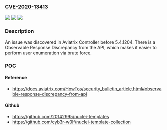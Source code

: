 ### [CVE-2020-13413](https://cve.mitre.org/cgi-bin/cvename.cgi?name=CVE-2020-13413)
![](https://img.shields.io/static/v1?label=Product&message=n%2Fa&color=blue)
![](https://img.shields.io/static/v1?label=Version&message=n%2Fa&color=blue)
![](https://img.shields.io/static/v1?label=Vulnerability&message=n%2Fa&color=brighgreen)

### Description

An issue was discovered in Aviatrix Controller before 5.4.1204. There is a Observable Response Discrepancy from the API, which makes it easier to perform user enumeration via brute force.

### POC

#### Reference
- https://docs.aviatrix.com/HowTos/security_bulletin_article.html#observable-response-discrepancy-from-api

#### Github
- https://github.com/20142995/nuclei-templates
- https://github.com/cyb3r-w0lf/nuclei-template-collection

